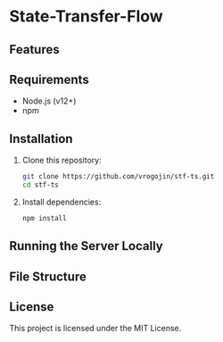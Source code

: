 
# State-Transfer-Flow


## Features

## Requirements

- Node.js (v12+)
- npm

## Installation

1. Clone this repository:

   ```bash
   git clone https://github.com/vrogojin/stf-ts.git
   cd stf-ts
   ```

2. Install dependencies:

   ```bash
   npm install
   ```

## Running the Server Locally

## File Structure


## License

This project is licensed under the MIT License.
